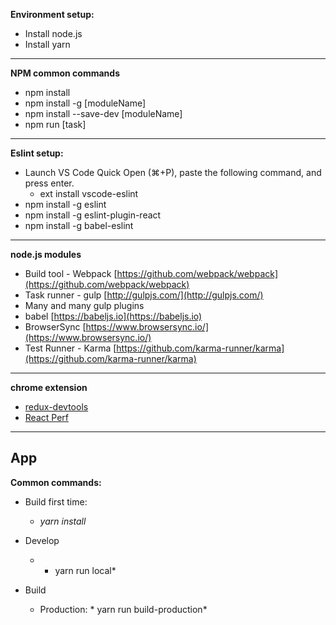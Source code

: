 **Environment setup:**

 - Install node.js
 - Install yarn

 
----------

**NPM common commands**

 - npm install
 - npm install -g [moduleName]
 - npm install --save-dev [moduleName]
 - npm run [task]

----------

**Eslint setup:**

 - Launch VS Code Quick Open (⌘+P), paste the following command, and press enter.
 	- ext install vscode-eslint
 - npm install -g eslint
 - npm install -g eslint-plugin-react
 - npm install -g babel-eslint
 
----------

**node.js modules**

 - Build tool - Webpack [https://github.com/webpack/webpack](https://github.com/webpack/webpack)
 - Task runner - gulp  [http://gulpjs.com/](http://gulpjs.com/)
 - Many and many gulp plugins
 - babel [https://babeljs.io](https://babeljs.io)
 - BrowserSync [https://www.browsersync.io/](https://www.browsersync.io/)
 - Test Runner - Karma [https://github.com/karma-runner/karma](https://github.com/karma-runner/karma)
 
----------
**chrome extension**

 - [redux-devtools](https://chrome.google.com/webstore/detail/redux-devtools/lmhkpmbekcpmknklioeibfkpmmfibljd)
 - [React Perf](https://chrome.google.com/webstore/detail/react-perf/hacmcodfllhbnekmghgdlplbdnahmhmm)
 
----------

## App


**Common commands:**

 - Build first time:
	 - *yarn install*
 
 - Develop
	 - * yarn run local*

 - Build
	 - Production: * yarn run build-production*
	

